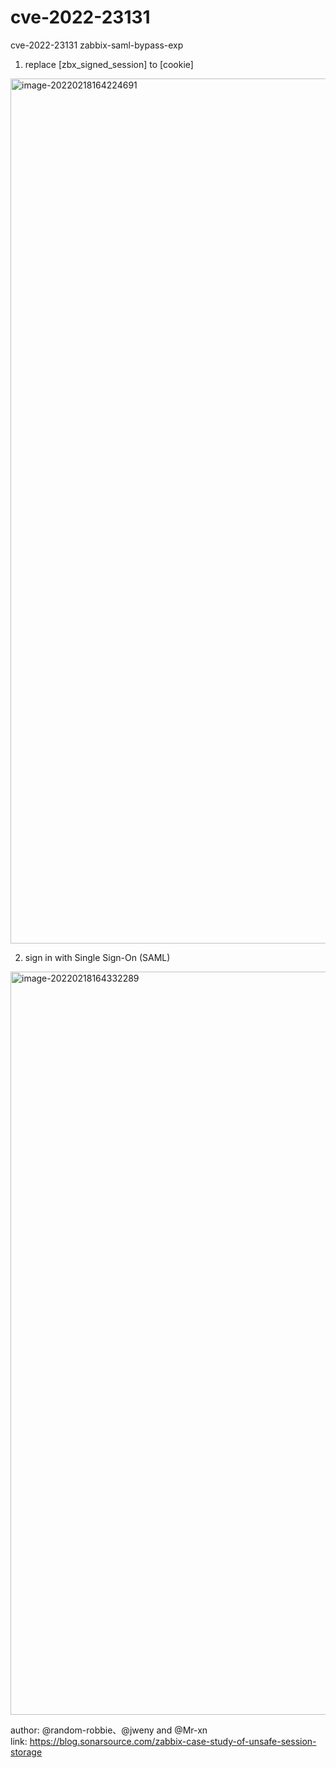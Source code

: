 # cve-2022-23131
cve-2022-23131 zabbix-saml-bypass-exp


1. replace [zbx_signed_session] to  [cookie] 


<img width="1384" alt="image-20220218164224691" src="https://user-images.githubusercontent.com/18260135/154678436-8dd97076-2c4b-459d-90f0-2f7dc36156ed.png">

2. sign in with Single Sign-On (SAML)

<img width="1189" alt="image-20220218164332289" src="https://user-images.githubusercontent.com/18260135/154678517-634f3ab2-c9fc-43a4-9b12-e1f67b00ac57.png">


author: @random-robbie、@jweny and @Mr-xn  
link: https://blog.sonarsource.com/zabbix-case-study-of-unsafe-session-storage 
